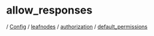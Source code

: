 # allow_responses

/ [Config](../../../../README.md) / [leafnodes](../../../README.md) / [authorization](../../README.md) / [default_permissions](../README.md) 


